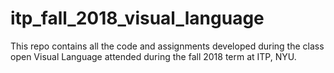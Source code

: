 # itp_fall_2018_visual_language
This repo contains all the code and assignments developed during the class open Visual Language attended during the fall 2018 term at ITP, NYU.
